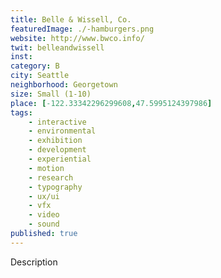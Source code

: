 ```yaml
---
title: Belle & Wissell, Co.
featuredImage: ./-hamburgers.png
website: http://www.bwco.info/
twit: belleandwissell
inst: 
category: B
city: Seattle
neighborhood: Georgetown
size: Small (1-10)
place: [-122.33342296299608,47.5995124397986]
tags:
    - interactive
    - environmental
    - exhibition
    - development 
    - experiential 
    - motion 
    - research 
    - typography 
    - ux/ui 
    - vfx 
    - video 
    - sound 
published: true
---
```


Description
